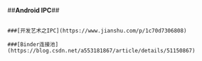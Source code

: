 ##**Android IPC**##
```

###[开发艺术之IPC](https://www.jianshu.com/p/1c70d7306808)

###[Binder连接池](https://blog.csdn.net/a553181867/article/details/51150867)



```